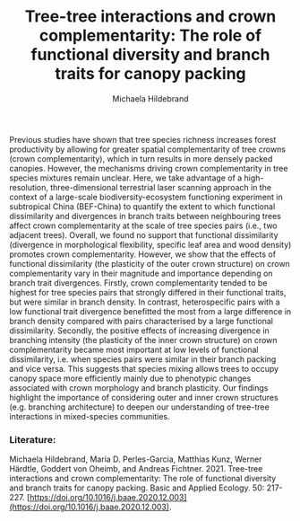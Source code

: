 ﻿---
layout: post
title:  "Tree-tree interactions and crown complementarity: The role of functional diversity and branch traits for canopy packing"
author: Michaela Hildebrand
categories: [ Article ]
image: assets/projects/MH1.jpg
tags: featured
---
### 
Previous studies have shown that tree species richness increases forest productivity by allowing for greater spatial complementarity of tree crowns (crown complementarity), which in turn results in more densely packed canopies. However, the mechanisms driving crown complementarity in tree species mixtures remain unclear. Here, we take advantage of a high-resolution, three-dimensional terrestrial laser scanning approach in the context of a large-scale biodiversity-ecosystem functioning experiment in subtropical China (BEF-China) to quantify the extent to which functional dissimilarity and divergences in branch traits between neighbouring trees affect crown complementarity at the scale of tree species pairs (i.e., two adjacent trees). Overall, we found no support that functional dissimilarity (divergence in morphological flexibility, specific leaf area and wood density) promotes crown complementarity. However, we show that the effects of functional dissimilarity (the plasticity of the outer crown structure) on crown complementarity vary in their magnitude and importance depending on branch trait divergences. Firstly, crown complementarity tended to be highest for tree species pairs that strongly differed in their functional traits, but were similar in branch density. In contrast, heterospecific pairs with a low functional trait divergence benefitted the most from a large difference in branch density compared with pairs characterised by a large functional dissimilarity. Secondly, the positive effects of increasing divergence in branching intensity (the plasticity of the inner crown structure) on crown complementarity became most important at low levels of functional dissimilarity, i.e. when species pairs were similar in their branch packing and vice versa. This suggests that species mixing allows trees to occupy canopy space more efficiently mainly due to phenotypic changes associated with crown morphology and branch plasticity. Our findings highlight the importance of considering outer and inner crown structures (e.g. branching architecture) to deepen our understanding of tree-tree interactions in mixed-species communities.

### Literature:
Michaela Hildebrand, Maria D. Perles-Garcia, Matthias Kunz, Werner Härdtle, Goddert von Oheimb, and Andreas Fichtner. 2021. Tree-tree interactions and crown complementarity: The role of functional diversity and branch traits for canopy packing. Basic and Applied Ecology. 50: 217-227. [https://doi.org/10.1016/j.baae.2020.12.003](https://doi.org/10.1016/j.baae.2020.12.003).
